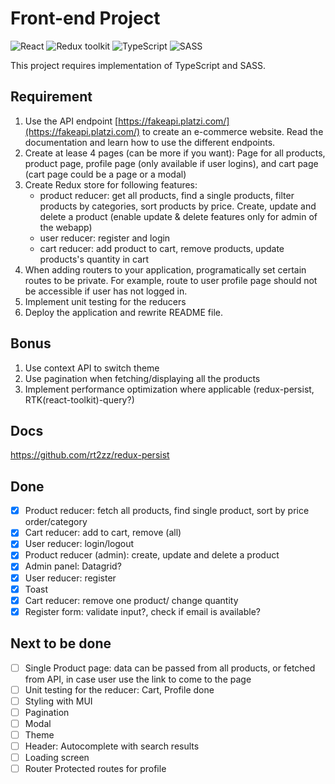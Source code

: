 # Front-end Project

![React](https://img.shields.io/badge/React-v.18-blue)
![Redux toolkit](https://img.shields.io/badge/RTK-v.1-purple)
![TypeScript](https://img.shields.io/badge/TypeScript-v.4-green)
![SASS](https://img.shields.io/badge/SASS-v.1-hotpink)

This project requires implementation of TypeScript and SASS.

## Requirement

1. Use the API endpoint [https://fakeapi.platzi.com/](https://fakeapi.platzi.com/) to create an e-commerce website. Read the documentation and learn how to use the different endpoints.
2. Create at lease 4 pages (can be more if you want): Page for all products, product page,
   profile page (only available if user logins), and cart page (cart page could be a page or a modal)
3. Create Redux store for following features:
   - product reducer: get all products, find a single products, filter products by
     categories, sort products by price. Create, update and delete a product (enable update & delete features only for admin of the webapp)
   - user reducer: register and login
   - cart reducer: add product to cart, remove products, update products's quantity in cart
4. When adding routers to your application, programatically set certain routes to be private. For example, route to user profile page should not be accessible if user has not logged in.
5. Implement unit testing for the reducers
6. Deploy the application and rewrite README file.

## Bonus

1. Use context API to switch theme
2. Use pagination when fetching/displaying all the products
3. Implement performance optimization where applicable (redux-persist, RTK(react-toolkit)-query?)

## Docs

https://github.com/rt2zz/redux-persist

## Done

- [x] Product reducer: fetch all products, find single product, sort by price order/category
- [x] Cart reducer: add to cart, remove (all)
- [x] User reducer: login/logout
- [x] Product reducer (admin): create, update and delete a product
- [x] Admin panel: Datagrid?
- [x] User reducer: register
- [x] Toast
- [x] Cart reducer: remove one product/ change quantity
- [x] Register form: validate input?, check if email is available?

## Next to be done

- [ ] Single Product page: data can be passed from all products, or fetched from API, in case user use the link to come to the page
- [ ] Unit testing for the reducer: Cart, Profile done
- [ ] Styling with MUI
- [ ] Pagination
- [ ] Modal
- [ ] Theme
- [ ] Header: Autocomplete with search results
- [ ] Loading screen
- [ ] Router Protected routes for profile
